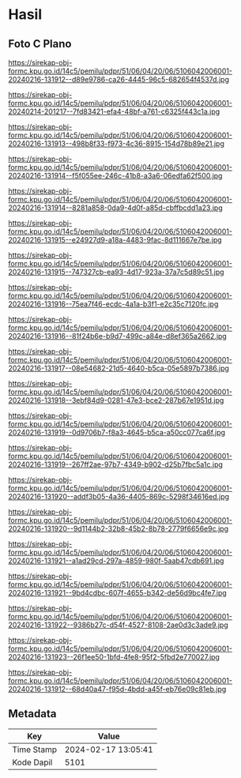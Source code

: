 # Hasil

## Foto C Plano

https://sirekap-obj-formc.kpu.go.id/14c5/pemilu/pdpr/51/06/04/20/06/5106042006001-20240216-131912--d89e9786-ca26-4445-96c5-682654f4537d.jpg

https://sirekap-obj-formc.kpu.go.id/14c5/pemilu/pdpr/51/06/04/20/06/5106042006001-20240214-201217--7fd83421-efa4-48bf-a761-c6325f443c1a.jpg

https://sirekap-obj-formc.kpu.go.id/14c5/pemilu/pdpr/51/06/04/20/06/5106042006001-20240216-131913--498b8f33-f973-4c36-8915-154d78b89e21.jpg

https://sirekap-obj-formc.kpu.go.id/14c5/pemilu/pdpr/51/06/04/20/06/5106042006001-20240216-131914--f5f055ee-246c-41b8-a3a6-06edfa62f500.jpg

https://sirekap-obj-formc.kpu.go.id/14c5/pemilu/pdpr/51/06/04/20/06/5106042006001-20240216-131914--8281a858-0da9-4d0f-a85d-cbffbcdd1a23.jpg

https://sirekap-obj-formc.kpu.go.id/14c5/pemilu/pdpr/51/06/04/20/06/5106042006001-20240216-131915--e24927d9-a18a-4483-9fac-8d111667e7be.jpg

https://sirekap-obj-formc.kpu.go.id/14c5/pemilu/pdpr/51/06/04/20/06/5106042006001-20240216-131915--747327cb-ea93-4d17-923a-37a7c5d89c51.jpg

https://sirekap-obj-formc.kpu.go.id/14c5/pemilu/pdpr/51/06/04/20/06/5106042006001-20240216-131916--75ea7f46-ecdc-4a1a-b3f1-e2c35c7120fc.jpg

https://sirekap-obj-formc.kpu.go.id/14c5/pemilu/pdpr/51/06/04/20/06/5106042006001-20240216-131916--81f24b6e-b9d7-499c-a84e-d8ef365a2662.jpg

https://sirekap-obj-formc.kpu.go.id/14c5/pemilu/pdpr/51/06/04/20/06/5106042006001-20240216-131917--08e54682-21d5-4640-b5ca-05e5897b7386.jpg

https://sirekap-obj-formc.kpu.go.id/14c5/pemilu/pdpr/51/06/04/20/06/5106042006001-20240216-131918--3ebf84d9-0281-47e3-bce2-287b67e1951d.jpg

https://sirekap-obj-formc.kpu.go.id/14c5/pemilu/pdpr/51/06/04/20/06/5106042006001-20240216-131919--0d9706b7-f8a3-4645-b5ca-a50cc077ca6f.jpg

https://sirekap-obj-formc.kpu.go.id/14c5/pemilu/pdpr/51/06/04/20/06/5106042006001-20240216-131919--267ff2ae-97b7-4349-b902-d25b7fbc5a1c.jpg

https://sirekap-obj-formc.kpu.go.id/14c5/pemilu/pdpr/51/06/04/20/06/5106042006001-20240216-131920--addf3b05-4a36-4405-869c-5298f34616ed.jpg

https://sirekap-obj-formc.kpu.go.id/14c5/pemilu/pdpr/51/06/04/20/06/5106042006001-20240216-131920--9d1144b2-32b8-45b2-8b78-2779f6656e9c.jpg

https://sirekap-obj-formc.kpu.go.id/14c5/pemilu/pdpr/51/06/04/20/06/5106042006001-20240216-131921--a1ad29cd-297a-4859-980f-5aab47cdb691.jpg

https://sirekap-obj-formc.kpu.go.id/14c5/pemilu/pdpr/51/06/04/20/06/5106042006001-20240216-131921--9bd4cdbc-607f-4655-b342-de56d9bc4fe7.jpg

https://sirekap-obj-formc.kpu.go.id/14c5/pemilu/pdpr/51/06/04/20/06/5106042006001-20240216-131922--9386b27c-d54f-4527-8108-2ae0d3c3ade9.jpg

https://sirekap-obj-formc.kpu.go.id/14c5/pemilu/pdpr/51/06/04/20/06/5106042006001-20240216-131923--26f1ee50-1bfd-4fe8-95f2-5fbd2e770027.jpg

https://sirekap-obj-formc.kpu.go.id/14c5/pemilu/pdpr/51/06/04/20/06/5106042006001-20240216-131912--68d40a47-f95d-4bdd-a45f-eb76e09c81eb.jpg


## Metadata

| Key        | Value               |
| ---------- | ------------------- |
| Time Stamp | 2024-02-17 13:05:41 |
| Kode Dapil | 5101                |



